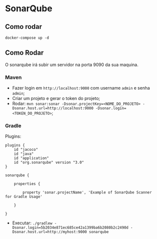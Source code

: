 # SonarQube

## Como rodar
`docker-compose up -d`

## Como Rodar
O sonarqube irá subir um servidor na porta 9090 da sua maquina.


### Maven
* Fazer login em `http://localhost:9000` com username `admin` e senha `admin`;
* Criar um projeto e gerar o token do projeto;
* Rodar: `mvn sonar:sonar -Dsonar.projectKey=<NOME_DO_PROJETO> -Dsonar.host.url=http://localhost:9000 -Dsonar.login=<TOKEN_DO_PROJETO>`;


### Gradle
Plugins:
```
plugins {
    id "jacoco"
    id "java"
    id "application"
    id "org.sonarqube" version "3.0"
}

sonarqube {

    properties {

        property 'sonar.projectName', 'Example of SonarQube Scanner for Gradle Usage'

    }

}
```
* Executar: `./gradlew -Dsonar.login=5b2034e871ec685ce42a1399ba6b2080b2c2490d -Dsonar.host.url=http://myhost:9000 sonarqube`